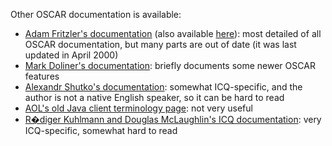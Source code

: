 Other OSCAR documentation is available:

  * [Adam Fritzler's documentation](http://aimdoc.sourceforge.net/OSCARdoc/) (also available [here](http://www.oilcan.org/oscar/)): most detailed of all OSCAR documentation, but many parts are out of date (it was last updated in April 2000)
  * [Mark Doliner's documentation](http://kingant.net/oscar/): briefly documents some newer OSCAR features
  * [Alexandr Shutko's documentation](http://iserverd1.khstu.ru/oscar/): somewhat ICQ-specific, and the author is not a native English speaker, so it can be hard to read
  * [AOL's old Java client terminology page](http://www.aim.aol.com/javadev/terminology.html): not very useful
  * [R�diger Kuhlmann and Douglas McLaughlin's ICQ documentation](http://www.stud.uni-karlsruhe.de/~uck4/ICQ/): very ICQ-specific, somewhat hard to read